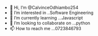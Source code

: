 - 👋 Hi, I’m @CalvinceOdhiambo254
- 👀 I’m interested in ..Software Engineering 
- 🌱 I’m currently learning ...Javascript 
- 💞️ I’m looking to collaborate on ...python 
- 📫 How to reach me ...0723846793

<!---
CalvinceOdhiambo254/CalvinceOdhiambo254 is a ✨ special ✨ repository because its `README.md` (this file) appears on your GitHub profile.
You can click the Preview link to take a look at your changes.
--->
